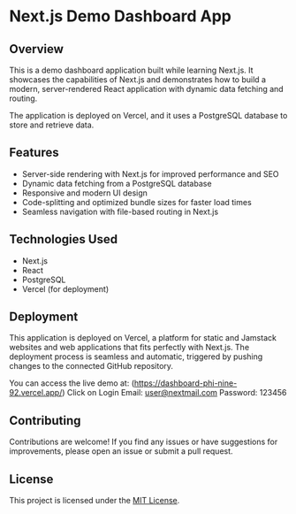 # Next.js Demo Dashboard App

## Overview

This is a demo dashboard application built while learning Next.js. It showcases the capabilities of Next.js and demonstrates how to build a modern, server-rendered React application with dynamic data fetching and routing.

The application is deployed on Vercel, and it uses a PostgreSQL database to store and retrieve data.

## Features

- Server-side rendering with Next.js for improved performance and SEO
- Dynamic data fetching from a PostgreSQL database
- Responsive and modern UI design
- Code-splitting and optimized bundle sizes for faster load times
- Seamless navigation with file-based routing in Next.js

## Technologies Used

- Next.js
- React
- PostgreSQL
- Vercel (for deployment)



## Deployment

This application is deployed on Vercel, a platform for static and Jamstack websites and web applications that fits perfectly with Next.js. The deployment process is seamless and automatic, triggered by pushing changes to the connected GitHub repository.

You can access the live demo at: (https://dashboard-phi-nine-92.vercel.app/)
Click on Login
Email: user@nextmail.com
Password: 123456

## Contributing

Contributions are welcome! If you find any issues or have suggestions for improvements, please open an issue or submit a pull request.

## License

This project is licensed under the [MIT License](LICENSE).
